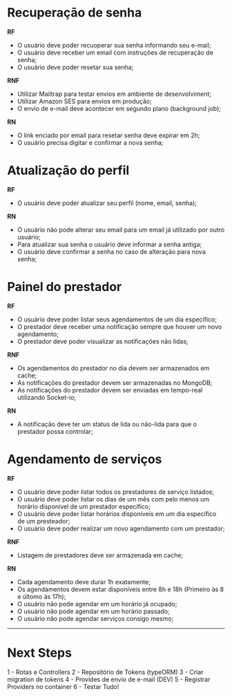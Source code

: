 # Recuperação de senha
**RF**
- O usuário deve poder recuoperar sua senha informando seu e-mail;
- O usuário deve receber um email com instruções de recuperação de senha;
- O usuário deve poder resetar sua senha;

**RNF**
- Utilizar Mailtrap para testar envios em ambiente de desenvolviment;
- Utilizar Amazon SES para envios em produção;
- O envio de e-mail deve acontecer em segundo plano (background job);

**RN**
- O link enciado por email para resetar senha deve expirar em 2h;
- O usuário precisa digitar e confirmar a nova senha;



# Atualização do perfil
**RF**
- O usuário deve poder atualizar seu perfil (nome, email, senha);

**RN**
- O usuário não pode alterar seu email para um email já utilizado por outro usuário;
- Para atualizar sua senha o usuário deve informar a senha antiga;
- O usuário deve confirmar a senha no caso de alteração para nova senha;


# Painel do prestador
**RF**
- O usuário deve poder listar seus agendamentos de um dia específico;
- O prestador deve receber uma notificação sempre que houver um novo agendamento;
- O prestador deve poder visualizar as notificações não lidas;

**RNF**
- Os agendamentos do prestador no dia devem ser armazenados em cache;
- As notificações do prestador devem ser armazenadas no MongoDB;
- As notificações do prestador devem ser enviadas em tempo-real utilizando Socket-io;

**RN**
- A notificação deve ter um status de lida ou não-lida para que o prestador possa controlar;

# Agendamento de serviços
**RF**
- O usuário deve poder listar todos os prestadores de serviço listados;
- O usuário deve poder listar os dias de um mês com pelo menos um horário disponível de um prestador específico;
- O usuário deve poder listar horários disponíveis em um dia específico de um presteador;
- O usuário deve poder realizar um novo agendamento com um prestador;

**RNF**
- Listagem de prestadores deve ser armazenada em cache;

**RN**
- Cada agendamento deve durar 1h exatamente;
- Os agendamentos devem estar disponíveis entre 8h e 18h (Primeiro às 8 e últomo às 17h);
- O usuário não pode agendar em um horário já ocupado;
- O usuário não pode agendar em um horário passado;
- O usuário não pode agendar serviços consigo mesmo;

------------


# Next Steps

1 - Rotas e Controllers
2 - Repositório de Tokens (typeORM)
3 - Criar migration de tokens
4 - Provides de envio de e-mail (DEV)
5 - Registrar Providers no container
6 - Testar Tudo!
